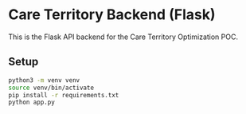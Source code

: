 # Care Territory Backend (Flask)

This is the Flask API backend for the Care Territory Optimization POC.

## Setup

```bash
python3 -m venv venv
source venv/bin/activate
pip install -r requirements.txt
python app.py